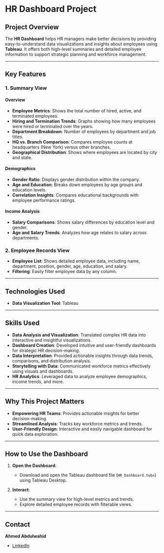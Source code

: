 # HR Dashboard Project

## Project Overview
The **HR Dashboard** helps HR managers make better decisions by providing easy-to-understand data visualizations and insights about employees using **Tableau**. It offers both high-level summaries and detailed employee information to support strategic planning and workforce management.

---

## Key Features

### 1. Summary View
#### Overview
- **Employee Metrics**: Shows the total number of hired, active, and terminated employees.
- **Hiring and Termination Trends**: Graphs showing how many employees were hired or terminated over the years.
- **Department Breakdown**: Number of employees by department and job titles.
- **HQ vs. Branch Comparison**: Compares employee counts at headquarters (New York) versus other branches.
- **Geographical Distribution**: Shows where employees are located by city and state.

#### Demographics
- **Gender Ratio**: Displays gender distribution within the company.
- **Age and Education**: Breaks down employees by age groups and education levels.
- **Correlation Insights**: Compares educational backgrounds with employee performance ratings.

#### Income Analysis
- **Salary Comparisons**: Shows salary differences by education level and gender.
- **Age and Salary Trends**: Analyzes how age relates to salary across departments.

### 2. Employee Records View
- **Employee List**: Shows detailed employee data, including name, department, position, gender, age, education, and salary.
- **Filtering**: Easily filter employee data by any column.

---

## Technologies Used
- **Data Visualization Tool**: Tableau

---

## Skills Used
- **Data Analysis and Visualization**: Translated complex HR data into interactive and insightful visualizations.
- **Dashboard Creation**: Developed intuitive and user-friendly dashboards for strategic HR decision-making.
- **Data Interpretation**: Provided actionable insights through data trends, comparisons, and distribution analysis.
- **Storytelling with Data**: Communicated workforce metrics effectively using visuals and dashboards.
- **HR Analytics**: Leveraged data to analyze employee demographics, income trends, and more.

---

## Why This Project Matters
- **Empowering HR Teams**: Provides actionable insights for better decision-making.
- **Streamlined Analysis**: Tracks key workforce metrics and trends.
- **User-Friendly Design**: Interactive and easily navigable dashboard for quick data exploration.

---

## How to Use the Dashboard

1. **Open the Dashboard**:
   - Download and open the Tableau dashboard file (`HR_Dashboard.twbx`) using Tableau Desktop.

2. **Interact**:
   - Use the summary view for high-level metrics and trends.
   - Explore detailed employee records with filterable views.

---

## Contact
**Ahmed Abdulwahid**  
- [LinkedIn]([(https://www.linkedin.com/in/ahmed-abdulwahid/)](https://www.linkedin.com/in/ahmed-abdulwahid/))  
